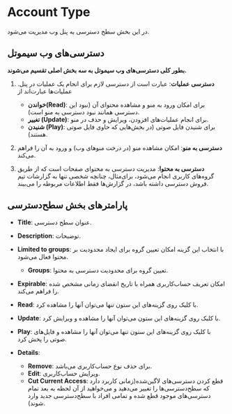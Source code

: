 

# Account Type

در این بخش سطح دسترسی به پنل وب مدیریت می‌شود.

## دسترسی‌های وب سیموتل 

**بطور کلی دسترسی‌های وب سیموتل به سه بخش اصلی تقسیم می‌شوند.**

1. **دسترسی عملیات**: عبارت است از دسترسی لازم برای انجام یک عملیات در پنل. عملیات‌‌ها عبارت‌اند از
	- **خواندن(Read)**: برای امکان ورود به منو و مشاهده محتوای آن (نبود این دسترسی همانند نبود دسترسی به منو است).
	- **تغییر (Update)**: برای انجام عملیات‌‌های افزودن، ویرایش و حذف در منو.
	- **شنیدن (Play)**: برای شنیدن فایل صوتی (در بخش‌‌هایی که حاوی فایل صوتی هستند).

2. **دسترسی به منو**: امکان مشاهده منو (در درخت منوهای وب) و ورود به آن را فراهم می‌کند.

3. **دسترسی به محتوا**: مدیریت دسترسی به محتوای صفحات است که از طریق گروه‌‌های کاربری انجام می‌شود، برای‌مثال، چنانچه شخصی تنها به گزارشات تیم فروش دسترسی داشته باشد، در گزارش‌‌ها فقط اطلاعات مربوطه را می‌بیند.

## پارامترهای بخش سطح‌دسترسی
- **Title**: عنوان سطح دسترسی.

- **Description**: توضیحات.

- **Limited to groups**: با انتخاب این گزینه امکان تعیین گروه برای ایجاد محدودیت بر محتوا فعال می‌شود.

	- **Groups**: تعیین گروه برای محدودیت دسترسی به محتوا.

- **Expirable**: امکان تعریف حساب‌کاربری همراه با تاریخ انقضای زمانی مشخص شده را فراهم می‌‌کند.

- **Read**: با کلیک روی گزینه‌‌های این ستون تنها می‌‌توان آنها را مشاهده کرد.

- **Update**: با کلیک روی گزینه‌‌های این ستون می‌‌توان آنها را مشاهده و ویرایش کرد.

- **Play**: با کلیک روی گزینه‌‌های این ستون تنها می‌‌توان آنها را مشاهده و فایل‌‌های صوتی را پخش کرد.

- **Details**:
	- **Remove**: برای حذف نوع‌ حساب‌کاربری می‌باشد.
	- **Edit**: ویرایش حساب‌کاربری.
	- **Cut Current Access**: قطع کردن دسترسی‌های لاگین‌شده(زمانی کاربرد دارد که سطح‌دسترسی‌ها را تغییر می‌دهید و می‌خواهید از آن لحظه به بعد تمام دسترسی‌های موجود قطع شده و تمامی افراد با سطح‌دسترسی جدید وارد شوند).